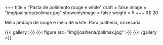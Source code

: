 +++
title = "Pasta de polimento rouge e white"
draft = false
image = "img/joalheria/polimax.jpg"
showonlyimage = false
weight = 5
+++
<span class="price">R$ 20</span>

<!--more-->

Meio pedaço de rouge e meio de white. Para joalheria, orivesaria

{{< gallery >}}
{{< figure src="img/joalheria/polimax.jpg" >}}
{{< /gallery >}}
